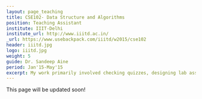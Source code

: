 ```yaml
---
layout: page_teaching
title: CSE102- Data Structure and Algorithms
position: Teaching Assistant
institute: IIIT-Delhi
institute_url: http://www.iiitd.ac.in/
_url: https://www.usebackpack.com/iiitd/w2015/cse102
header: iiitd.jpg
logo: iiitd.jpg
weight: 5
guide: Dr. Sandeep Aine
period: Jan'15-May'15
excerpt: My work primarily involved checking quizzes, designing lab assignments, holding doubt sessions and taking tutorials for a batch (freshmen) of approx. 170 students. 
---
```

This page will be updated soon!